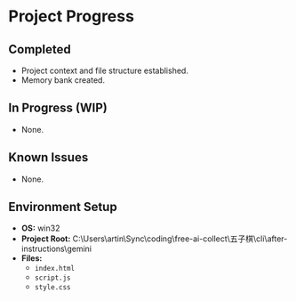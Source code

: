# Project Progress

## Completed
- Project context and file structure established.
- Memory bank created.

## In Progress (WIP)
- None.

## Known Issues
- None.

## Environment Setup
- **OS:** win32
- **Project Root:** C:\Users\artin\Sync\coding\free-ai-collect\五子棋\cli\after-instructions\gemini
- **Files:**
    - `index.html`
    - `script.js`
    - `style.css`
